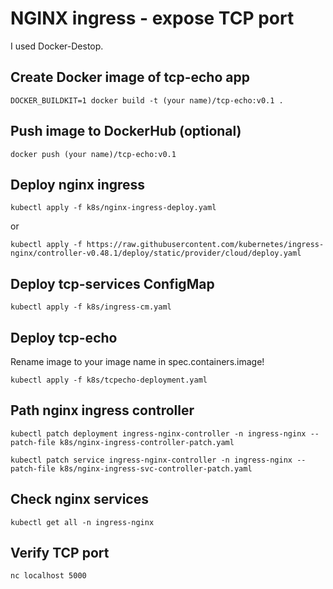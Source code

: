 # NGINX ingress - expose TCP port

I used Docker-Destop.

## Create Docker image of tcp-echo app
  ``DOCKER_BUILDKIT=1 docker build -t (your name)/tcp-echo:v0.1 .``

## Push image to DockerHub (optional)
  ``docker push (your name)/tcp-echo:v0.1``

## Deploy nginx ingress
  ``kubectl apply -f k8s/nginx-ingress-deploy.yaml``

or

  ``kubectl apply -f https://raw.githubusercontent.com/kubernetes/ingress-nginx/controller-v0.48.1/deploy/static/provider/cloud/deploy.yaml``

## Deploy tcp-services ConfigMap
  ``kubectl apply -f k8s/ingress-cm.yaml``

## Deploy tcp-echo
Rename image to your image name in spec.containers.image!
  
  ``kubectl apply -f k8s/tcpecho-deployment.yaml``

## Path nginx ingress controller

  ``kubectl patch deployment ingress-nginx-controller -n ingress-nginx --patch-file k8s/nginx-ingress-controller-patch.yaml``

  ``kubectl patch service ingress-nginx-controller -n ingress-nginx --patch-file k8s/nginx-ingress-svc-controller-patch.yaml``

## Check nginx services
  ``kubectl get all -n ingress-nginx``

## Verify TCP port
  ``nc localhost 5000``


